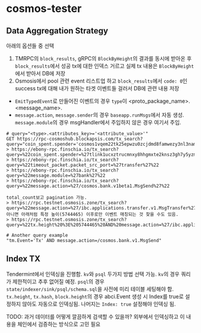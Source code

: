 # cosmos-tester

## Data Aggregation Strategy
아래의 옵션들 중 선택
1. TMRPC의 `block_results`, gRPC의 `BlockByHeight`의 결과를 동시에 받아온 후 `block_results`에서 성공 tx에 대한 인덱스 거르고 실제 tx 내용은 `BlockByHeight`에서 받아서 DB에 저장
2. Osmosis에서 pool 관련 event 리스트업 하고 `block_results`에서  `code: 0`인 success tx에 대해 내가 원하는 타겟 이벤트들 걸러서 DB에 관련 내용 저장

* `EmitTypedEvent`로 만들어진 이벤트의 경우 `type`이 <proto_package_name>.<message_name>.
* `message.action`, `message.sender`의 경우 `baseapp.runMsgs`에서 자동 생성. `message.module`의 경우 msgHandler에서 주입하지 않은 경우 여기서 주입.
```shell
# query="<type>.<attributes_key>='<attribute_value>'"
GET https://rpc-cosmoshub.blockapsis.com/tx_search?query="coin_spent.spender='cosmos1vqem22tk25epwzu0zcjdmd8famwezy3nl3namq'"
> https://ebony-rpc.finschia.io/tx_search?query=%22coin_spent.spender=%27tlink1ucxztrucmnxy8hhgmxte2knsz3gh7y5yzmj83s%27%22
> https://ebony-rpc.finschia.io/tx_search?query=%22timeout_packet.packet_src_port=%27transfer%27%22
> https://ebony-rpc.finschia.io/tx_search?query=%22message.module=%27bank%27%22
> https://ebony-rpc.finschia.io/tx_search?query=%22message.action=%27/cosmos.bank.v1beta1.MsgSend%27%22

total_count보고 pagination 가능.
> https://rpc.testnet.osmosis.zone/tx_search?query=%22message.action=%27/ibc.applications.transfer.v1.MsgTransfer%27%22&order_by=%22desc%22&per_page=100&page=1
아니면 아래처럼 특정 높이(5744465) 이후로만 이벤트 매칭되는 것 찾을 수도 있음.
> https://rpc.testnet.osmosis.zone/tx_search?query=%22tx.height%20%3E%205744465%20AND%20message.action=%27/ibc.applications.transfer.v1.MsgTransfer%27%22&order_by=%22asc%22&per_page=100

# Another query example
"tm.Event='Tx' AND message.action=/cosmos.bank.v1.MsgSend"
```

## Index TX
Tendermint에서 인덱싱을 진행함. `kv`와 `psql` 두가지 방법 선택 가능. `kv`의 경우 쿼리가 제한적이고 추후 없어질 예정. `psql`의 경우 `state/indexer/sink/psql/schema.sql`을 사전에 미리 테이블 세팅해야 함.  
`tx.height`, `tx.hash`, `block.height`의 경우 abci.Event 생성 시 Index를 true로 설정하지 않아도 자동으로 인덱싱됨. 나머지는 `Index: true` 설정해야 인덱싱 됨.

TODO: 과거 데이터를 어떻게 깔끔하게 검색할 수 있을까? 외부에서 인덱싱하고 이 내용을 체인에서 검증하는 방식으로 고민 필요
